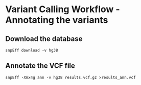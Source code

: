 # Variant Calling Workflow - Annotating the variants

## Download the database

```{bash}
snpEff download -v hg38
```


## Annotate the VCF file

```{bash}
snpEff -Xmx4g ann -v hg38 results.vcf.gz >results_ann.vcf
```